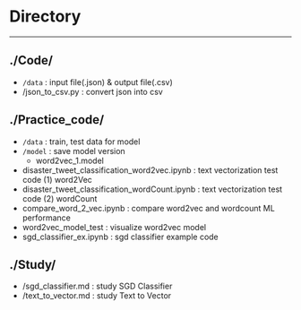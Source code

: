 # Directory

------

## ./Code/

- `/data` : input file(.json) & output file(.csv)
- /json_to_csv.py : convert json into csv

## ./Practice_code/

- `/data` : train, test data for model
- `/model` : save model version
    - word2vec_1.model 
- disaster_tweet_classification_word2vec.ipynb : text vectorization test code (1) word2Vec
- disaster_tweet_classification_wordCount.ipynb : text vectorization test code (2) wordCount
- compare_word_2_vec.ipynb : compare word2vec and wordcount ML performance
- word2vec_model_test : visualize word2vec model
- sgd_classifier_ex.ipynb : sgd classifier example code

## ./Study/

- /sgd_classifier.md : study SGD Classifier
- /text_to_vector.md : study Text to Vector

  
